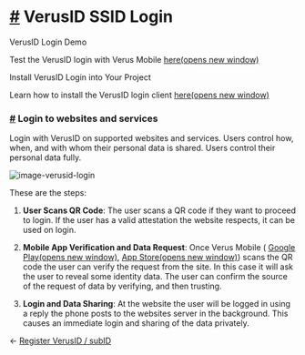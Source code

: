 # [\#](https://docs.verus.io/verusid/login.html\#verusid-ssid-login) VerusID SSID Login

VerusID Login Demo

Test the VerusID login with Verus Mobile [here(opens new window)](https://verus.io/verusid-login-demo)

Install VerusID Login into Your Project

Learn how to install the VerusID login client [here(opens new window)](https://monkins1010.github.io/veruslogin/)

### [\#](https://docs.verus.io/verusid/login.html\#login-to-websites-and-services) Login to websites and services

Login with VerusID on supported websites and services. Users control how, when, and with whom their personal data is shared. Users control their personal data fully.

![image-verusid-login](https://docs.verus.io/images/verusidlogin1.png)

These are the steps:

1. **User Scans QR Code**: The user scans a QR code if they want to proceed to login. If the user has a valid attestation the website respects, it can be used on login.

2. **Mobile App Verification and Data Request**: Once Verus Mobile ( [Google Play(opens new window)](https://play.google.com/store/apps/details?id=org.autonomoussoftwarefoundation.verusmobile.android&hl=en&gl=US), [App Store(opens new window)](https://play.google.com/store/apps/details?id=org.autonomoussoftwarefoundation.verusmobile.android&hl=en&gl=US)) scans the QR code the user can verify the request from the site. In this case it will ask the user to reveal some identity data. The user can confirm the source of the request of data by verifying, and then trusting.

3. **Login and Data Sharing**: At the website the user will be logged in using a reply the phone posts to the websites server in the background. This causes an immediate login and
sharing of the data privately.


←
[Register VerusID / subID](https://docs.verus.io/verusid/verusid-create.html)